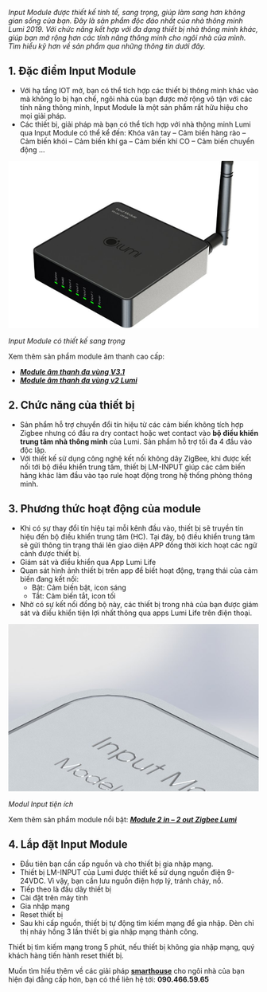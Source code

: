 ﻿*Input Module được thiết kế tinh tế, sang trọng, giúp làm sang hơn không gian sống của bạn. Đây là sản phẩm độc đáo nhất của nhà thông minh Lumi 2019. Với chức năng kết hợp với đa dạng thiết bị nhà thông minh khác, giúp bạn mở rộng hơn các tính năng thông minh cho ngôi nhà của mình. Tìm hiểu kỹ hơn về sản phẩm qua những thông tin dưới đây.*
## **1. Đặc điểm Input Module**
- Với hạ tầng IOT mở, bạn có thể tích hợp các thiết bị thông minh khác vào mà không lo bị hạn chế, ngôi nhà của bạn được mở rộng vô tận với các tính năng thông minh, Input Module là một sản phẩm rất hữu hiệu cho mọi giải pháp.
- Các thiết bị, giải pháp mà bạn có thể tích hợp với nhà thông minh Lumi qua Input Module có thể kể đến: Khóa vân tay – Cảm biến hàng rào – Cảm biến khói – Cảm biến khí ga – Cảm biến khí CO – Cảm biến chuyển động …



![Input Module có thiết kế sang trọng](Aspose.Words.3cd568a0-354c-414e-b326-ac2435895840.001.jpeg)

*Input Module có thiết kế sang trọng*

Xem thêm sản phẩm module âm thanh cao cấp:

- [***Module âm thanh đa vùng V3.1***](https://lumi.vn/san-pham/multi-audio-v3-1.html)
- [***Module âm thanh đa vùng v2 Lumi***](https://lumi.vn/san-pham/multi-audio.html)
## **2. Chức năng của thiết bị**
- Sản phẩm hỗ trợ chuyển đổi tín hiệu từ các cảm biến không tích hợp Zigbee nhưng có đầu ra dry contact hoặc wet contact vào **bộ điều khiển trung tâm nhà thông minh** của Lumi. Sản phẩm hỗ trợ tối đa 4 đầu vào độc lập.
- Với thiết kế sử dụng công nghệ kết nối không dây ZigBee, khi được kết nối tới bộ điều khiển trung tâm, thiết bị LM-INPUT giúp các cảm biến hãng khác làm đầu vào tạo rule hoạt động trong hệ thống phòng thông minh.
## **3. Phương thức hoạt động của module**
- Khi có sự thay đổi tín hiệu tại mỗi kênh đầu vào, thiết bị sẽ truyền tín hiệu đến bộ điều khiển trung tâm (HC). Tại đây, bộ điều khiển trung tâm sẽ gửi thông tin trạng thái lên giao diện APP đồng thời kích hoạt các ngữ cảnh được thiết bị.
- Giám sát và điều khiển qua App Lumi Life
- Quan sát hình ảnh thiết bị trên app để biết hoạt động, trạng thái của cảm biến đang kết nối:
  - Bật: Cảm biến bật, icon sáng
  - Tắt: Cảm biến tắt, icon tối
- Nhờ có sự kết nối đồng bộ này, các thiết bị trong nhà của bạn được giám sát và điều khiển tiện lợi nhất thông qua apps Lumi Life trên điện thoại.

![Modul Input tiện ích](Aspose.Words.3cd568a0-354c-414e-b326-ac2435895840.002.jpeg)

*Modul Input tiện ích*

Xem thêm sản phẩm module nổi bật: [***Module 2 in – 2 out Zigbee Lumi***](https://lumi.vn/san-pham/module-2-in-2-out-zigbee.html)
## **4. Lắp đặt Input Module**
- Đầu tiên bạn cần cấp nguồn và cho thiết bị gia nhập mạng.
- Thiết bị LM-INPUT của Lumi được thiết kế sử dụng nguồn điện 9-24VDC. Vì vậy, bạn cần lưu nguồn điện hợp lý, tránh cháy, nổ.
- Tiếp theo là đấu dây thiết bị
- Cài đặt trên máy tính
- Gia nhập mạng
- Reset thiết bị
- Sau khi cấp nguồn, thiết bị tự động tìm kiếm mạng để gia nhập. Đèn chỉ thị nháy hồng 3 lần thiết bị gia nhập mạng thành công.

Thiết bị tìm kiếm mạng trong 5 phút, nếu thiết bị không gia nhập mạng, quý khách hàng tiến hành reset thiết bị.

Muốn tìm hiểu thêm về các giải pháp [**smarthouse**](https://lumi.vn/) cho ngôi nhà của bạn hiện đại đẳng cấp hơn, bạn có thể liên hệ tới: **090.466.59.65**
